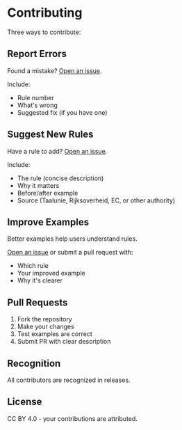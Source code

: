 # Contributing

Three ways to contribute:

## Report Errors

Found a mistake? [Open an issue](https://github.com/lboshuizen/dutch-style-guide/issues/new/choose).

Include:
- Rule number
- What's wrong
- Suggested fix (if you have one)

## Suggest New Rules

Have a rule to add? [Open an issue](https://github.com/lboshuizen/dutch-style-guide/issues/new/choose).

Include:
- The rule (concise description)
- Why it matters
- Before/after example
- Source (Taalunie, Rijksoverheid, EC, or other authority)

## Improve Examples

Better examples help users understand rules.

[Open an issue](https://github.com/lboshuizen/dutch-style-guide/issues/new/choose) or submit a pull request with:
- Which rule
- Your improved example
- Why it's clearer

## Pull Requests

1. Fork the repository
2. Make your changes
3. Test examples are correct
4. Submit PR with clear description

## Recognition

All contributors are recognized in releases.

## License

CC BY 4.0 - your contributions are attributed.
